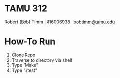TAMU 312
========
Robert (Bob) Timm | 816006938 | bobtimm@tamu.edu

How-To Run
==========
1. Clone Repo
2. Traverse to directory via shell
3. Type "Make"
4. Type "./test"
